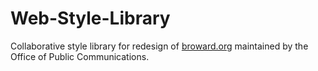 # Web-Style-Library
Collaborative style library for redesign of [broward.org](http://broward.org) maintained by the Office of Public Communications.
